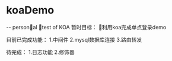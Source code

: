 # koaDemo
-- personal test of KOA
暂时目标： 利用koa完成单点登录demo

目前已完成功能：
1.中间件
2.mysql数据库连接
3.路由转发

待完成：
1.日志功能
2.修饰器